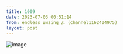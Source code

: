 ```yaml
---
title: 1009
date: 2023-07-03 00:51:14
from: endless шизing ⍼ (channel1162404975)
layout: post
---
```


![image](photos/photo_101@03-07-2023_00-51-14.jpg)


